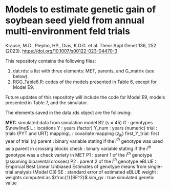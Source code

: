 # Models to estimate genetic gain of soybean seed yield from annual multi‑environment feld trials

Krause, M.D., Piepho, HP., Dias, K.O.G. et al. Theor Appl Genet 136, 252 (2023). https://doi.org/10.1007/s00122-023-04470-3

This repositoty contains the following files:

1. dat.rds: a list with three elements: MET, parents, and G_matrix (see below).
2. RGG_Table6.R: codes of the models presented in Table 6, except for Model E9.

Future updates of this repositoty will include the code for Model E9, models presented in Table 7, and the simulator.

The elements saved in the data.rds object are the following:

**MET:** simulated data from simulation model B2 (s = 45)
G            : genotypes $\newline$
L            : locations
Y            : years (factor)
Y_num        : years (numeric) 
trial        : trials (PYT and URT)
mappingL     : covariate mapping ($z_{jk}$)
first_Y_trial: first year of trial ($r_i$)
parent       : binary variable stating if the $i^{th}$ genotype was used as a parent in crossing blocks
check        : binary variable stating if the $i^{th}$ genotype was a check variety in MET
P1           : parent 1 of the $i^{th}$ genotype (assuming biparental crosses)
P2           : parent 2 of the $i^{th}$ genotype
eBLUE        : Empirical Best Linear Unbiased Estimates of genotype means from single-trial analysis (Model C3)
SE           : standard error of estimated eBLUE
weight       : weights computed as $\frac{1}{SE^2}$
sim_gv       : true simulated genetic value
